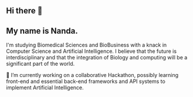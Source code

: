 ## Hi there 👋

## My name is Nanda. 

I'm studying Biomedical Sciences and BioBusiness with a knack in Computer Science and Artificial Intelligence. I believe that the future is interdisciplinary and that the integration of Biology and computing will be a significant part of the world.

🔭 I’m currently working on a collaborative Hackathon, possibly learning front-end and essential back-end frameworks and API systems to implement Artificial Intelligence.


<!--
**Nandajustin28/NandaJustin28** is a ✨ _special_ ✨ repository because its `README.md` (this file) appears on your GitHub profile.

Here are some ideas to get you started:

- 🔭 I’m currently working on ...
- 🌱 I’m currently learning ...
- 👯 I’m looking to collaborate on ...
- 🤔 I’m looking for help with ...
- 💬 Ask me about ...
- 📫 How to reach me: ...
- 😄 Pronouns: ...
- ⚡ Fun fact: ...
-->
